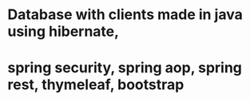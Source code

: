 # Database with clients made in java using hibernate,
# spring security, spring aop, spring rest, thymeleaf, bootstrap
